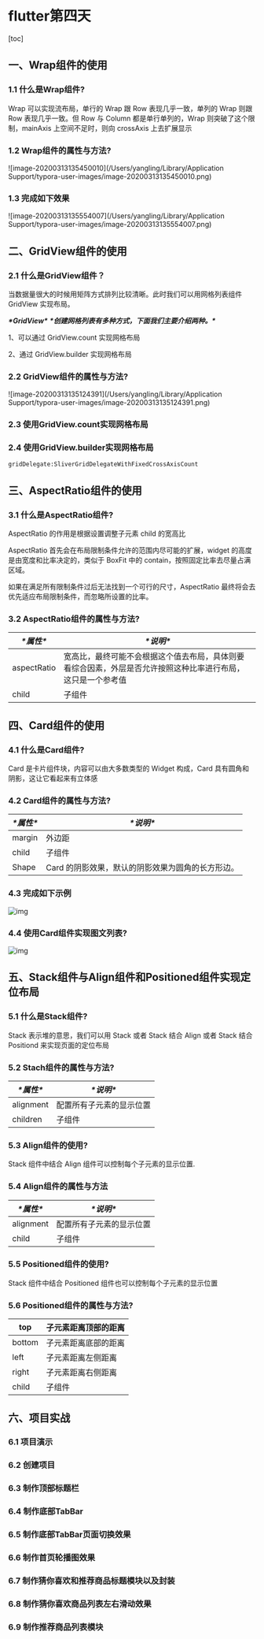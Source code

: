 # flutter第四天

[toc]



## 一、Wrap组件的使用

### 1.1 什么是Wrap组件?

Wrap 可以实现流布局，单行的 Wrap 跟 Row 表现几乎一致，单列的 Wrap 则跟 Row 表现几乎一致。但 Row 与 Column 都是单行单列的，Wrap 则突破了这个限制，mainAxis 上空间不足时，则向 crossAxis 上去扩展显示

### 1.2 Wrap组件的属性与方法?

![image-20200313135450010](/Users/yangling/Library/Application Support/typora-user-images/image-20200313135450010.png)

### 1.3 完成如下效果

![image-20200313135554007](/Users/yangling/Library/Application Support/typora-user-images/image-20200313135554007.png)

## 二、GridView组件的使用

### 2.1 什么是GridView组件？

当数据量很大的时候用矩阵方式排列比较清晰。此时我们可以用网格列表组件 GridView 实现布局。

***\*GridView\**** ***\*创建网格列表有多种方式，下面我们主要介绍两种。\****

1、可以通过 GridView.count 实现网格布局

 2、通过 GridView.builder 实现网格布局

### 2.2 GridView组件的属性与方法?

![image-20200313135124391](/Users/yangling/Library/Application Support/typora-user-images/image-20200313135124391.png)

### 2.3 使用GridView.count实现网格布局

### 2.4 使用GridView.builder实现网格布局

```
gridDelegate:SliverGridDelegateWithFixedCrossAxisCount
```



## 三、AspectRatio组件的使用

### 3.1 什么是AspectRatio组件?

AspectRatio 的作用是根据设置调整子元素 child 的宽高比

AspectRatio 首先会在布局限制条件允许的范围内尽可能的扩展，widget 的高度是由宽度和比率决定的，类似于 BoxFit 中的 contain，按照固定比率去尽量占满区域。

如果在满足所有限制条件过后无法找到一个可行的尺寸，AspectRatio 最终将会去优先适应布局限制条件，而忽略所设置的比率。

### 3.2 AspectRatio组件的属性与方法?

| ***\*属性\**** | ***\*说明\****                                               |
| -------------- | ------------------------------------------------------------ |
| aspectRatio    | 宽高比，最终可能不会根据这个值去布局，具体则要看综合因素，外层是否允许按照这种比率进行布局，这只是一个参考值 |
| child          | 子组件                                                       |

## 四、Card组件的使用

### 4.1 什么是Card组件?

Card 是卡片组件块，内容可以由大多数类型的 Widget 构成，Card 具有圆角和阴影，这让它看起来有立体感

### 4.2 Card组件的属性与方法?

| ***\*属性\**** | ***\*说明\****                                    |
| -------------- | ------------------------------------------------- |
| margin         | 外边距                                            |
| child          | 子组件                                            |
| Shape          | Card 的阴影效果，默认的阴影效果为圆角的长方形边。 |

### 4.3 完成如下示例

![img](file:////private/var/folders/yw/fjx4d7k92cq5zff6y5qmhy8h0000gn/T/com.kingsoft.wpsoffice.mac/wps-yangling/ksohtml/wpsmONU05.jpg)

### 4.4 使用Card组件实现图文列表?

![img](file:////private/var/folders/yw/fjx4d7k92cq5zff6y5qmhy8h0000gn/T/com.kingsoft.wpsoffice.mac/wps-yangling/ksohtml/wpsjY63vh.jpg)

## 五、Stack组件与Align组件和Positioned组件实现定位布局

### 5.1 什么是Stack组件?

Stack 表示堆的意思，我们可以用 Stack 或者 Stack 结合 Align 或者 Stack 结合 Positiond 来实现页面的定位布局

### 5.2 Stach组件的属性与方法?

| ***\*属性\**** | ***\*说明\****           |
| -------------- | ------------------------ |
| alignment      | 配置所有子元素的显示位置 |
| children       | 子组件                   |

### 5.3 Align组件的使用?

Stack 组件中结合 Align 组件可以控制每个子元素的显示位置.

### 5.4  Align组件的属性与方法

| ***\*属性\**** | ***\*说明\****           |
| -------------- | ------------------------ |
| alignment      | 配置所有子元素的显示位置 |
| child          | 子组件                   |

### 5.5 Positioned组件的使用?

Stack 组件中结合 Positioned 组件也可以控制每个子元素的显示位置

### 5.6  Positioned组件的属性与方法?

| top    | 子元素距离顶部的距离 |
| ------ | -------------------- |
| bottom | 子元素距离底部的距离 |
| left   | 子元素距离左侧距离   |
| right  | 子元素距离右侧距离   |
| child  | 子组件               |

## 六、项目实战

### 6.1 项目演示

### 6.2 创建项目

### 6.3 制作顶部标题栏

### 6.4 制作底部TabBar

### 6.5 制作底部TabBar页面切换效果

### 6.6 制作首页轮播图效果

### 6.7 制作猜你喜欢和推荐商品标题模块以及封装

### 6.8 制作猜你喜欢商品列表左右滑动效果

### 6.9 制作推荐商品列表模块

